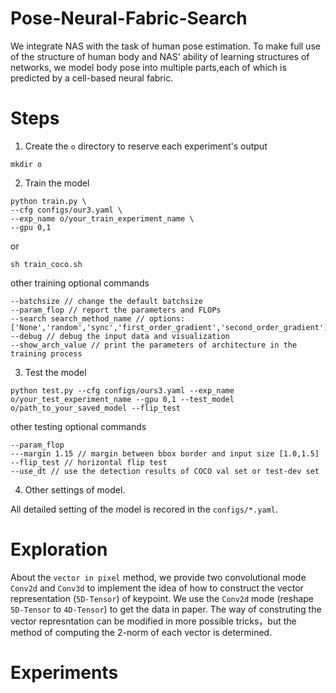 # Pose-Neural-Fabric-Search

We integrate NAS with the task of human pose estimation. To make full use of the structure of human body and NAS' ability of learning structures of networks, we model body pose into multiple parts,each of which is predicted by a cell-based neural fabric.

# Steps

1. Create the `o` directory to reserve each experiment's output
```
mkdir o  
```
2. Train the model
```
python train.py \
--cfg configs/our3.yaml \
--exp_name o/your_train_experiment_name \
--gpu 0,1 
```
or
```
sh train_coco.sh
```
other training optional commands

```
--batchsize // change the default batchsize
--param_flop // report the parameters and FLOPs
--search search_method_name // options: ['None','random','sync','first_order_gradient','second_order_gradient']
--debug // debug the input data and visualization
--show_arch_value // print the parameters of architecture in the training process
```
3. Test the model
```
python test.py --cfg configs/ours3.yaml --exp_name o/your_test_experiment_name --gpu 0,1 --test_model o/path_to_your_saved_model --flip_test 
```
other testing optional commands
```
--param_flop
---margin 1.15 // margin between bbox border and input size [1.0,1.5]
--flip_test // horizontal flip test
--use_dt // use the detection results of COCO val set or test-dev set
```

4. Other settings of model.

All detailed setting of the model is recored in the `configs/*.yaml`.

# Exploration

About the `vector in pixel` method, we provide two convolutional mode `Conv2d` and `Conv3d` to implement the idea of how to construct the vector representation (`5D-Tensor`) of keypoint. We use the `Conv2d` mode (reshape `5D-Tensor` to `4D-Tensor`) to get the data in paper. The way of construting the vector represntation can be modified in more possible tricks，but the method of computing the 2-norm of each vector is determined.

# Experiments




 
